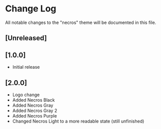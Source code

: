 # Change Log

All notable changes to the "necros" theme will be documented in this file.

## [Unreleased]

## [1.0.0]

- Initial release

## [2.0.0]
- Logo change
- Added Necros Black
- Added Necros Gray
- Added Necros Gray 2
- Added Necros Purple
- Changed Necros Light to a more readable state (still unfinished)